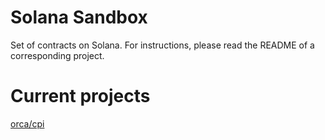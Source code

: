 # Solana Sandbox
Set of contracts on Solana. For instructions, please read the README of a corresponding project.

# Current projects
[orca/cpi](https://github.com/valory-xyz/solana-sandbox/tree/main/orca/cpi)
